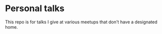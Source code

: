 # Personal talks

This repo is for talks I give at various meetups
that don't have a designated home.
